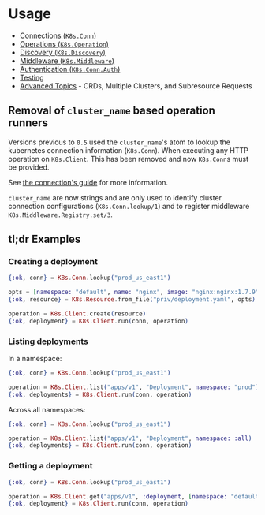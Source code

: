 # Usage

* [Connections (`K8s.Conn`)](./connections.html)
* [Operations (`K8s.Operation`)](./operations.html)
* [Discovery (`K8s.Discovery`)](./discovery.html)
* [Middleware (`K8s.Middleware`)](./middleware.html)
* [Authentication (`K8s.Conn.Auth`)](./authentication.html)
* [Testing](./testing.html)
* [Advanced Topics](./advanced.html) - CRDs, Multiple Clusters, and Subresource Requests

## Removal of `cluster_name` based operation runners

Versions previous to `0.5` used the `cluster_name`'s atom to lookup the kubernetes connection information (`K8s.Conn`). When executing any HTTP operation on `K8s.Client`. This has been removed and now `K8s.Conn`s must be provided.

See [the connection's guide](./connections.html) for more information.

`cluster_name` are now strings and are only used to identify cluster connection configurations (`K8s.Conn.lookup/1`) and to register middleware `K8s.Middleware.Registry.set/3`.

## tl;dr Examples

### Creating a deployment

```elixir
{:ok, conn} = K8s.Conn.lookup("prod_us_east1")

opts = [namespace: "default", name: "nginx", image: "nginx:nginx:1.7.9"]
{:ok, resource} = K8s.Resource.from_file("priv/deployment.yaml", opts)

operation = K8s.Client.create(resource)
{:ok, deployment} = K8s.Client.run(conn, operation)
```

### Listing deployments

In a namespace:

```elixir
{:ok, conn} = K8s.Conn.lookup("prod_us_east1")

operation = K8s.Client.list("apps/v1", "Deployment", namespace: "prod")
{:ok, deployments} = K8s.Client.run(conn, operation)
```

Across all namespaces:

```elixir
{:ok, conn} = K8s.Conn.lookup("prod_us_east1")

operation = K8s.Client.list("apps/v1", "Deployment", namespace: :all)
{:ok, deployments} = K8s.Client.run(conn, operation)
```

### Getting a deployment

```elixir
{:ok, conn} = K8s.Conn.lookup("prod_us_east1")

operation = K8s.Client.get("apps/v1", :deployment, [namespace: "default", name: "nginx-deployment"])
{:ok, deployment} = K8s.Client.run(conn, operation)
```
